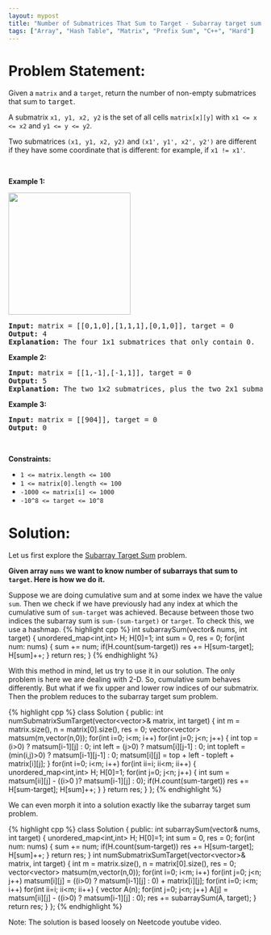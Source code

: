 ```yaml
---
layout: mypost
title: "Number of Submatrices That Sum to Target - Subarray target sum properly explained"
tags: ["Array", "Hash Table", "Matrix", "Prefix Sum", "C++", "Hard"]
---
```

# Problem Statement:
<p>Given a <code>matrix</code>&nbsp;and a <code>target</code>, return the number of non-empty submatrices that sum to <font face="monospace">target</font>.</p>

<p>A submatrix <code>x1, y1, x2, y2</code> is the set of all cells <code>matrix[x][y]</code> with <code>x1 &lt;= x &lt;= x2</code> and <code>y1 &lt;= y &lt;= y2</code>.</p>

<p>Two submatrices <code>(x1, y1, x2, y2)</code> and <code>(x1&#39;, y1&#39;, x2&#39;, y2&#39;)</code> are different if they have some coordinate&nbsp;that is different: for example, if <code>x1 != x1&#39;</code>.</p>

<p>&nbsp;</p>
<p><strong class="example">Example 1:</strong></p>
<img alt="" src="https://assets.leetcode.com/uploads/2020/09/02/mate1.jpg" style="width: 242px; height: 242px;" />
<pre>
<strong>Input:</strong> matrix = [[0,1,0],[1,1,1],[0,1,0]], target = 0
<strong>Output:</strong> 4
<strong>Explanation:</strong> The four 1x1 submatrices that only contain 0.
</pre>

<p><strong class="example">Example 2:</strong></p>

<pre>
<strong>Input:</strong> matrix = [[1,-1],[-1,1]], target = 0
<strong>Output:</strong> 5
<strong>Explanation:</strong> The two 1x2 submatrices, plus the two 2x1 submatrices, plus the 2x2 submatrix.
</pre>

<p><strong class="example">Example 3:</strong></p>

<pre>
<strong>Input:</strong> matrix = [[904]], target = 0
<strong>Output:</strong> 0
</pre>

<p>&nbsp;</p>
<p><strong>Constraints:</strong></p>

<ul>
	<li><code>1 &lt;= matrix.length &lt;= 100</code></li>
	<li><code>1 &lt;= matrix[0].length &lt;= 100</code></li>
	<li><code>-1000 &lt;= matrix[i] &lt;= 1000</code></li>
	<li><code>-10^8 &lt;= target &lt;= 10^8</code></li>
</ul>

# Solution:
Let us first explore the [Subarray Target Sum](https://leetcode.com/problems/subarray-sum-equals-k) problem. 

**Given array `nums` we want to know number of subarrays that sum to `target`. Here is how we do it.**

Suppose we are doing cumulative sum and at some index we have the value `sum`. Then we check if we have previously had any index at which the cumulative sum of `sum-target` was achieved. Because between those two indices the subarray sum is `sum-(sum-target)` or `target`. To check this, we use a hashmap.
 {% highlight cpp %} 
int subarraySum(vector<int>& nums, int target) 
{
    unordered_map<int,int> H; H[0]=1;
    int sum = 0, res = 0;
    for(int num: nums)
    {
        sum += num;
        if(H.count(sum-target)) res += H[sum-target];
        H[sum]++;
    }
    return res;
}
 {% endhighlight %}

With this method in mind, let us try to use it in our solution. The only problem is here we are dealing with 2-D. So, cumulative sum behaves differently. But what if we fix upper and lower row indices of our submatrix. Then the problem reduces to the subarray target sum problem.

 {% highlight cpp %} 
class Solution {
public:
    int numSubmatrixSumTarget(vector<vector<int>>& matrix, int target) 
    {
        int m = matrix.size(), n = matrix[0].size(), res = 0;
        vector<vector<int>> matsum(m,vector<int>(n,0));
        for(int i=0; i<m; i++) for(int j=0; j<n; j++) 
        {
            int top = (i>0) ? matsum[i-1][j] : 0;
            int left = (j>0) ? matsum[i][j-1] : 0;
            int topleft = (min(i,j)>0) ? matsum[i-1][j-1] : 0;
            matsum[i][j] = top + left - topleft + matrix[i][j];
        }
        for(int i=0; i<m; i++) for(int ii=i; ii<m; ii++)
        {
            unordered_map<int,int> H; H[0]=1;
            for(int j=0; j<n; j++)
            {
                int sum = matsum[ii][j] - ((i>0 )? matsum[i-1][j] : 0);
                if(H.count(sum-target)) res += H[sum-target];
                H[sum]++;
            }
        }
        return res;
    }
};
 {% endhighlight %}

We can even morph it into a solution exactly like the subarray target sum problem.

 {% highlight cpp %} 
class Solution {
public:
    int subarraySum(vector<int>& nums, int target) 
    {
        unordered_map<int,int> H; H[0]=1;
        int sum = 0, res = 0;
        for(int num: nums)
        {
            sum += num;
            if(H.count(sum-target)) res += H[sum-target];
            H[sum]++;
        }
        return res;
    }
    int numSubmatrixSumTarget(vector<vector<int>>& matrix, int target) 
    {
        int m = matrix.size(), n = matrix[0].size(), res = 0;
        vector<vector<int>> matsum(m,vector<int>(n,0));
        for(int i=0; i<m; i++) for(int j=0; j<n; j++) 
            matsum[i][j] = ((i>0) ? matsum[i-1][j] : 0) + matrix[i][j];
        for(int i=0; i<m; i++) for(int ii=i; ii<m; ii++)
        {
            vector<int> A(n);
            for(int j=0; j<n; j++) A[j] = matsum[ii][j] - ((i>0) ? matsum[i-1][j] : 0);
            res += subarraySum(A, target);
        }
        return res;
    }
};
 {% endhighlight %}

Note: The solution is based loosely on Neetcode youtube video.
